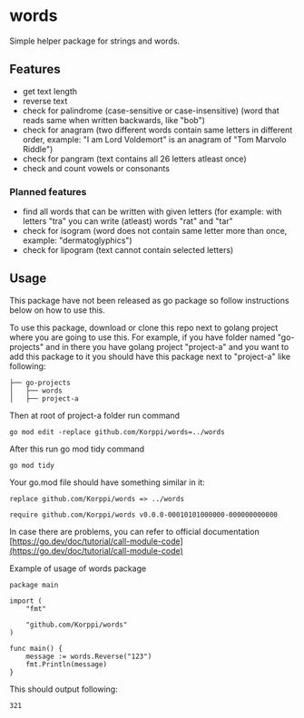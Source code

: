 # words
Simple helper package for strings and words.

## Features
- get text length
- reverse text
- check for palindrome (case-sensitive or case-insensitive) (word that reads same when written backwards, like "bob")
- check for anagram (two different words contain same letters in different order, example: "I am Lord Voldemort" is an anagram of "Tom Marvolo Riddle")
- check for pangram (text contains all 26 letters atleast once)
- check and count vowels or consonants

### Planned features
- find all words that can be written with given letters (for example: with letters "tra" you can write (atleast) words "rat" and "tar"
- check for isogram (word does not contain same letter more than once, example: "dermatoglyphics")
- check for lipogram (text cannot contain selected letters)

## Usage
This package have not been released as go package so follow instructions below on how to use this.

To use this package, download or clone this repo next to golang project where you are going to use this. For example, if you have folder named "go-projects" and in there you have golang project "project-a" and you want to add this package to it you should have this package next to "project-a" like following:

```
├── go-projects
│   ├── words
│   ├── project-a
```

Then at root of project-a folder run command
```
go mod edit -replace github.com/Korppi/words=../words
```
After this run go mod tidy command
```
go mod tidy
```
Your go.mod file should have something similar in it:
```
replace github.com/Korppi/words => ../words

require github.com/Korppi/words v0.0.0-00010101000000-000000000000
```
In case there are problems, you can refer to official documentation [https://go.dev/doc/tutorial/call-module-code](https://go.dev/doc/tutorial/call-module-code)

Example of usage of words package 
```
package main

import (
    "fmt"

    "github.com/Korppi/words"
)

func main() {
    message := words.Reverse("123")
    fmt.Println(message)
}
```
This should output following:
```
321
```
